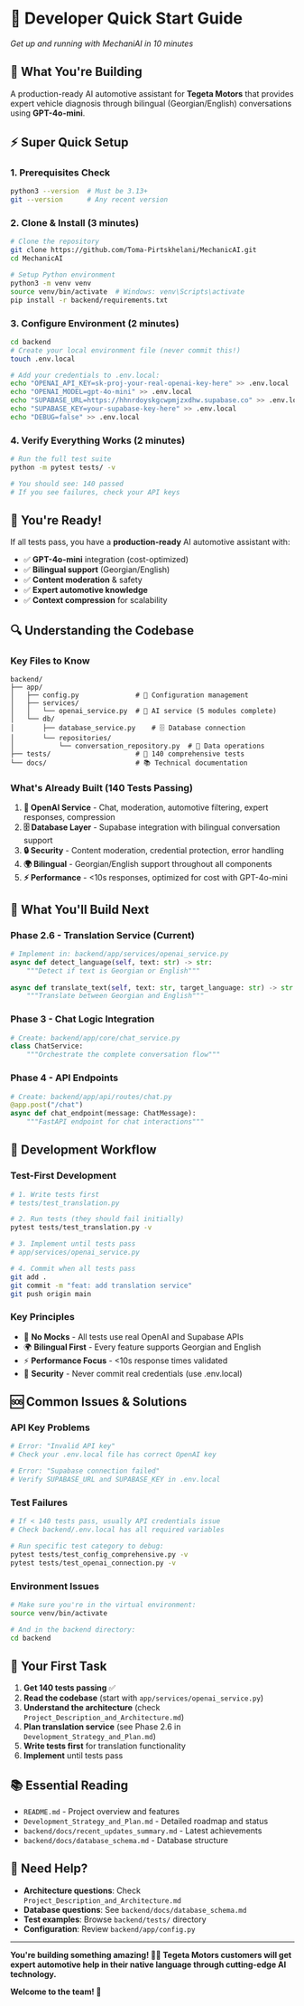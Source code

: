 # 🚀 Developer Quick Start Guide
*Get up and running with MechaniAI in 10 minutes*

## 🎯 **What You're Building**
A production-ready AI automotive assistant for **Tegeta Motors** that provides expert vehicle diagnosis through bilingual (Georgian/English) conversations using **GPT-4o-mini**.

## ⚡ **Super Quick Setup**

### **1. Prerequisites Check**
```bash
python3 --version  # Must be 3.13+
git --version      # Any recent version
```

### **2. Clone & Install (3 minutes)**
```bash
# Clone the repository
git clone https://github.com/Toma-Pirtskhelani/MechanicAI.git
cd MechanicAI

# Setup Python environment
python3 -m venv venv
source venv/bin/activate  # Windows: venv\Scripts\activate
pip install -r backend/requirements.txt
```

### **3. Configure Environment (2 minutes)**
```bash
cd backend
# Create your local environment file (never commit this!)
touch .env.local

# Add your credentials to .env.local:
echo "OPENAI_API_KEY=sk-proj-your-real-openai-key-here" >> .env.local
echo "OPENAI_MODEL=gpt-4o-mini" >> .env.local
echo "SUPABASE_URL=https://hhnrdoyskgcwpmjzxdhw.supabase.co" >> .env.local
echo "SUPABASE_KEY=your-supabase-key-here" >> .env.local
echo "DEBUG=false" >> .env.local
```

### **4. Verify Everything Works (2 minutes)**
```bash
# Run the full test suite
python -m pytest tests/ -v

# You should see: 140 passed
# If you see failures, check your API keys
```

## 🎊 **You're Ready!**
If all tests pass, you have a **production-ready** AI automotive assistant with:
- ✅ **GPT-4o-mini** integration (cost-optimized)
- ✅ **Bilingual support** (Georgian/English)
- ✅ **Content moderation** & safety
- ✅ **Expert automotive knowledge**
- ✅ **Context compression** for scalability

## 🔍 **Understanding the Codebase**

### **Key Files to Know**
```
backend/
├── app/
│   ├── config.py              # 🔧 Configuration management
│   ├── services/
│   │   └── openai_service.py  # 🤖 AI service (5 modules complete)
│   └── db/
│       ├── database_service.py    # 🗄️ Database connection
│       └── repositories/
│           └── conversation_repository.py  # 💬 Data operations
├── tests/                     # 🧪 140 comprehensive tests
└── docs/                      # 📚 Technical documentation
```

### **What's Already Built (140 Tests Passing)**
1. **🔧 OpenAI Service** - Chat, moderation, automotive filtering, expert responses, compression
2. **🗄️ Database Layer** - Supabase integration with bilingual conversation support
3. **🔒 Security** - Content moderation, credential protection, error handling
4. **🌍 Bilingual** - Georgian/English support throughout all components
5. **⚡ Performance** - <10s responses, optimized for cost with GPT-4o-mini

## 🚧 **What You'll Build Next**

### **Phase 2.6 - Translation Service (Current)**
```python
# Implement in: backend/app/services/openai_service.py
async def detect_language(self, text: str) -> str:
    """Detect if text is Georgian or English"""
    
async def translate_text(self, text: str, target_language: str) -> str:
    """Translate between Georgian and English"""
```

### **Phase 3 - Chat Logic Integration**
```python
# Create: backend/app/core/chat_service.py
class ChatService:
    """Orchestrate the complete conversation flow"""
```

### **Phase 4 - API Endpoints**
```python
# Create: backend/app/api/routes/chat.py
@app.post("/chat")
async def chat_endpoint(message: ChatMessage):
    """FastAPI endpoint for chat interactions"""
```

## 🧪 **Development Workflow**

### **Test-First Development**
```bash
# 1. Write tests first
# tests/test_translation.py

# 2. Run tests (they should fail initially)
pytest tests/test_translation.py -v

# 3. Implement until tests pass
# app/services/openai_service.py

# 4. Commit when all tests pass
git add .
git commit -m "feat: add translation service"
git push origin main
```

### **Key Principles**
- 🚫 **No Mocks** - All tests use real OpenAI and Supabase APIs
- 🌍 **Bilingual First** - Every feature supports Georgian and English
- ⚡ **Performance Focus** - <10s response times validated
- 🔐 **Security** - Never commit real credentials (use .env.local)

## 🆘 **Common Issues & Solutions**

### **API Key Problems**
```bash
# Error: "Invalid API key"
# Check your .env.local file has correct OpenAI key

# Error: "Supabase connection failed"  
# Verify SUPABASE_URL and SUPABASE_KEY in .env.local
```

### **Test Failures**
```bash
# If < 140 tests pass, usually API credentials issue
# Check backend/.env.local has all required variables

# Run specific test category to debug:
pytest tests/test_config_comprehensive.py -v
pytest tests/test_openai_connection.py -v
```

### **Environment Issues**
```bash
# Make sure you're in the virtual environment:
source venv/bin/activate

# And in the backend directory:
cd backend
```

## 🎯 **Your First Task**
1. **Get 140 tests passing** ✅
2. **Read the codebase** (start with `app/services/openai_service.py`)
3. **Understand the architecture** (check `Project_Description_and_Architecture.md`)
4. **Plan translation service** (see Phase 2.6 in `Development_Strategy_and_Plan.md`)
5. **Write tests first** for translation functionality
6. **Implement** until tests pass

## 📚 **Essential Reading**
- `README.md` - Project overview and features
- `Development_Strategy_and_Plan.md` - Detailed roadmap and status
- `backend/docs/recent_updates_summary.md` - Latest achievements
- `backend/docs/database_schema.md` - Database structure

## 💬 **Need Help?**
- **Architecture questions**: Check `Project_Description_and_Architecture.md`
- **Database questions**: See `backend/docs/database_schema.md`
- **Test examples**: Browse `backend/tests/` directory
- **Configuration**: Review `backend/app/config.py`

---

**You're building something amazing! 🚗💨 Tegeta Motors customers will get expert automotive help in their native language through cutting-edge AI technology.**

**Welcome to the team! 🎉** 